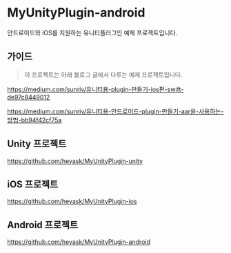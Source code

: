 # MyUnityPlugin-android

안드로이드와 iOS를 지원하는 유니티플러그인 예제 프로젝트입니다.

## 가이드

> 이 프로젝트는 아래 블로그 글에서 다루는 예제 프로젝트입니다.

https://medium.com/sunriv/유니티용-plugin-만들기-ios편-swift-de97c8449012

https://medium.com/sunriv/유니티용-안드로이드-plugin-만들기-aar을-사용하는-방법-bb94f42cf75a

## Unity 프로젝트

https://github.com/heyask/MyUnityPlugin-unity

## iOS 프로젝트

https://github.com/heyask/MyUnityPlugin-ios

## Android 프로젝트

https://github.com/heyask/MyUnityPlugin-android
